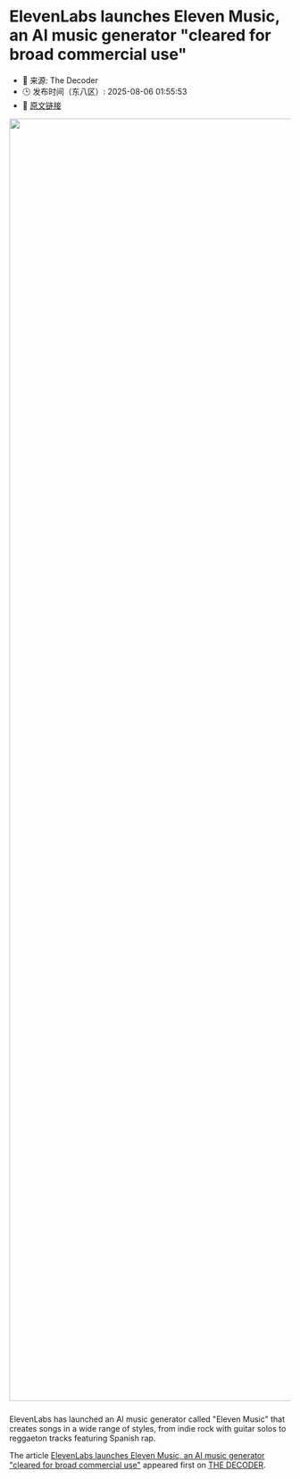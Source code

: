 # ElevenLabs launches Eleven Music, an AI music generator "cleared for broad commercial use"
- 📅 来源: The Decoder
- 🕒 发布时间（东八区）: 2025-08-06 01:55:53
- 🔗 [原文链接](https://the-decoder.com/elevenlabs-launches-eleven-music-an-ai-music-generator-cleared-for-broad-commercial-use/)

<p><img alt="" class="attachment-full size-full wp-post-image" height="1275" src="https://the-decoder.com/wp-content/uploads/2025/08/elevenlabs_music_title.png" style="height: auto; margin-bottom: 10px;" width="2296" /></p>
<p>        ElevenLabs has launched an AI music generator called "Eleven Music" that creates songs in a wide range of styles, from indie rock with guitar solos to reggaeton tracks featuring Spanish rap.</p>
<p>The article <a href="https://the-decoder.com/elevenlabs-launches-eleven-music-an-ai-music-generator-cleared-for-broad-commercial-use/">ElevenLabs launches Eleven Music, an AI music generator &quot;cleared for broad commercial use&quot;</a> appeared first on <a href="https://the-decoder.com">THE DECODER</a>.</p>
